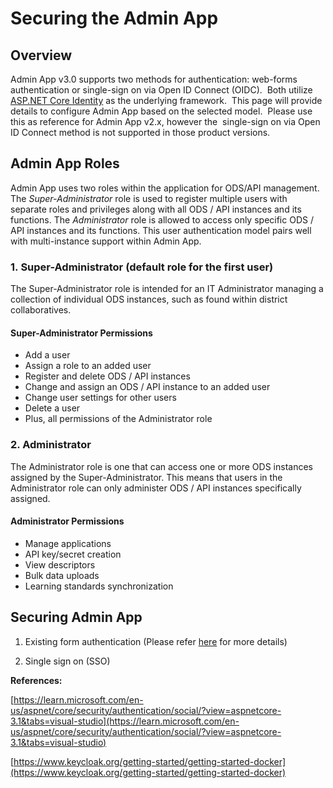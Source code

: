 # Securing the Admin App

## Overview

Admin App v3.0 supports two methods for authentication: web-forms authentication
or single-sign on via Open ID Connect (OIDC).  Both utilize [ASP.NET Core
Identity](https://learn.microsoft.com/en-us/aspnet/core/security/?view=aspnetcore-6.0)
as the underlying framework.  This page will provide details to configure Admin
App based on the selected model.  Please use this as reference for Admin App
v2.x, however the  single-sign on via Open ID Connect method is not supported in
those product versions.

## Admin App Roles

Admin App uses two roles within the application for ODS/API management.  The
_Super-Administrator_ role is used to register multiple users with separate
roles and privileges along with all ODS / API instances and its functions. The
_Administrator_ role is allowed to access only specific ODS / API instances and
its functions. This user authentication model pairs well with multi-instance
support within Admin App.

### 1. Super-Administrator (default role for the first user)

The Super-Administrator role is intended for an IT Administrator managing a
collection of individual ODS instances, such as found within district
collaboratives.

#### Super-Administrator Permissions

* Add a user
* Assign a role to an added user
* Register and delete ODS / API instances
* Change and assign an ODS / API instance to an added user
* Change user settings for other users
* Delete a user
* Plus, all permissions of the Administrator role

### 2. Administrator

The Administrator role is one that can access one or more ODS instances assigned
by the Super-Administrator. This means that users in the Administrator role can
only administer ODS / API instances specifically assigned.

#### Administrator Permissions

* Manage applications
* API key/secret creation
* View descriptors
* Bulk data uploads
* Learning standards synchronization

## Securing Admin App

<!-- markdownlint-disable-next-line MD059 -->
1. Existing form authentication (Please refer [here](https://edfi.atlassian.net/wiki/pages/viewpage.action?pageId=25243028)
   for more details)

2. Single sign on (SSO)

**References:**

[https://learn.microsoft.com/en-us/aspnet/core/security/authentication/social/?view=aspnetcore-3.1&tabs=visual-studio](https://learn.microsoft.com/en-us/aspnet/core/security/authentication/social/?view=aspnetcore-3.1&tabs=visual-studio)

[https://www.keycloak.org/getting-started/getting-started-docker](https://www.keycloak.org/getting-started/getting-started-docker)
